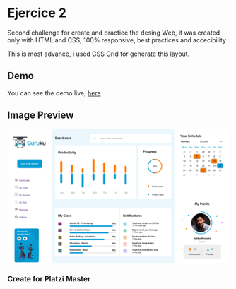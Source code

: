 # Ejercice 2

Second challenge for create and practice the desing Web, it was created only with HTML and CSS, 100% responsive, best practices and accecibility

This is most advance, i used CSS Grid for generate this layout.

## Demo

You can see the demo live, [here](https://darkmefisto9.github.io/platzi-master-ejercice2/)

## Image Preview

![Image](preview.png)

### Create for Platzi Master